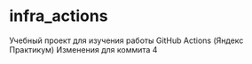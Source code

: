 # infra_actions
Учебный проект для изучения работы GitHub Actions (Яндекс Практикум)
Изменения для коммита 4
